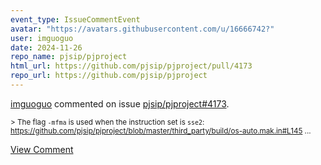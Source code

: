 ```yaml
---
event_type: IssueCommentEvent
avatar: "https://avatars.githubusercontent.com/u/16666742?"
user: imguoguo
date: 2024-11-26
repo_name: pjsip/pjproject
html_url: https://github.com/pjsip/pjproject/pull/4173
repo_url: https://github.com/pjsip/pjproject
---
```


<a href='https://github.com/imguoguo' target='_blank'>imguoguo</a> commented on issue <a href='https://github.com/pjsip/pjproject/pull/4173' target='_blank'>pjsip/pjproject#4173</a>.

<small>> The flag `-mfma` is used when the instruction set is `sse2`: https://github.com/pjsip/pjproject/blob/master/third_party/build/os-auto.mak.in#L145...</small>

<a href='https://github.com/pjsip/pjproject/pull/4173' target='_blank'>View Comment</a>